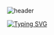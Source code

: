 ![header](https://capsule-render.vercel.app/api?type=waving&height=200&section=header&text=KwonSoonSung&desc=Front-End%20Developer&color=gradient&animation=twinkling)

[![Typing SVG](https://readme-typing-svg.demolab.com?font=Fira+Code&pause=1000&color=8267F7&vCenter=true&width=500&lines=Welcome+to+my+github+%F0%9F%91%8B)](https://git.io/typing-svg)
